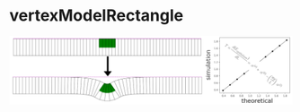 # vertexModelRectangle

![alt text](https://github.com/HiBandan/vertexModelRectangle/blob/main/logo/vertexRect-2.0.png) 
